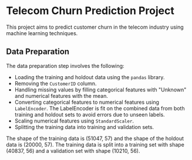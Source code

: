 # Telecom Churn Prediction Project

This project aims to predict customer churn in the telecom industry using machine learning techniques.

## Data Preparation

The data preparation step involves the following:
- Loading the training and holdout data using the `pandas` library.
- Removing the `CustomerID` column.
- Handling missing values by filling categorical features with "Unknown" and numerical features with the mean.
- Converting categorical features to numerical features using `LabelEncoder`. The LabelEncoder is fit on the combined data from both training and holdout sets to avoid errors due to unseen labels.
- Scaling numerical features using `StandardScaler`.
- Splitting the training data into training and validation sets.

The shape of the training data is (51047, 57) and the shape of the holdout data is (20000, 57). The training data is split into a training set with shape (40837, 56) and a validation set with shape (10210, 56).